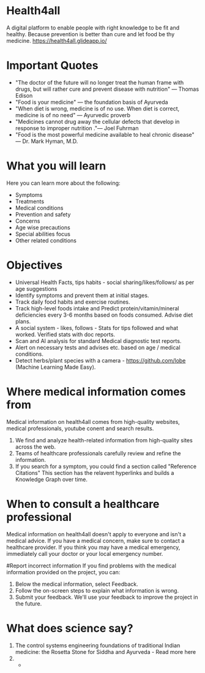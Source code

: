 # Health4all
A digital platform to enable people with right knowledge to be fit and healthy. Because prevention is better than cure and let food be thy medicine.
https://health4all.glideapp.io/

# Important Quotes 
+ "The doctor of the future will no longer treat the human frame with drugs, but will rather cure and prevent disease with nutrition" — Thomas Edison
+ "Food is your medicine" — the foundation basis of Ayurveda
+ "When diet is wrong, medicine is of no use. When diet is correct, medicine is of no need"  — Ayurvedic proverb 
+ "Medicines cannot drug away the cellular defects that develop in response to improper nutrition ."— Joel Fuhrman 
+ "Food is the most powerful medicine available to heal chronic disease" — Dr. Mark Hyman, M.D.

# What you will learn
Here you can learn more about the following:
+ Symptoms
+ Treatments
+ Medical conditions
+ Prevention and safety
+ Concerns
+ Age wise precautions
+ Special abilities focus 
+ Other related conditions

# Objectives
+ Universal Health Facts, tips habits - social sharing/likes/follows/ as per age suggestions
+ Identify symptoms and prevent them at initial stages.
+ Track daily food habits and exercise routines.
+ Track high-level foods intake and Predict protein/vitamin/mineral deficiencies every 3-6 months based on foods consumed. Advise diet plans.
+ A social system - likes, follows - Stats for tips followed and what worked. Verified stats with doc reports.
+ Scan and AI analysis for standard Medical diagnostic test reports.
+ Alert on necessary tests and advises etc. based on age / medical conditions.
+ Detect herbs/plant species with a camera - https://github.com/lobe (Machine Learning Made Easy).

# Where medical information comes from
Medical information on health4all comes from high-quality websites, medical professionals, youtube conent and search results.
1. We find and analyze health-related information from high-quality sites across the web.
2. Teams of healthcare professionals carefully review and refine the information. 
3. If you search for a symptom, you could find a section called "Reference Citations" This section has the relavent hyperlinks and builds a Knowledge Graph over time. 



# When to consult a healthcare professional
Medical information on health4all doesn't apply to everyone and isn't a medical advice. If you have a medical concern, make sure to contact a healthcare provider. If you think you may have a medical emergency, immediately call your doctor or your local emergency number.

#Report incorrect information
If you find problems with the medical information provided on the project, you can:

1. Below the medical information, select Feedback.
2. Follow the on-screen steps to explain what information is wrong.
3. Submit your feedback.
We'll use your feedback to improve the project in the future.

# What does science say?
1. The control systems engineering foundations of traditional Indian medicine: the Rosetta Stone for Siddha and Ayurveda - Read more here
2. -
